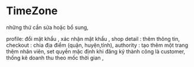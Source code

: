 # TimeZone
những thứ cần sửa hoặc bổ sung,

profile: đổi mật khẩu , xác nhận mật khẩu ,
shop detail : thêm thông tin,
checkout : chia địa điểm (quận, huyện,tỉnh),
authority : tạo thêm một trang thêm nhân viên, set quyền mặc định khi đăng ký thành công là customer,
thống kê doanh thu theo mốc thời gian ,
